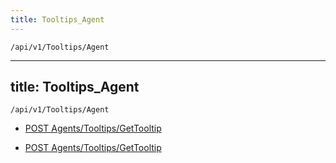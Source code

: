 ```yaml
---
title: Tooltips_Agent
---
```


```http
/api/v1/Tooltips/Agent
```

---

title: Tooltips_Agent
---

```http
/api/v1/Tooltips/Agent
```

* [POST Agents/Tooltips/GetTooltip](v1TooltipsAgent_GetTooltip.md)

* [POST Agents/Tooltips/GetTooltip](v1TooltipsAgent_GetTooltip.md)
